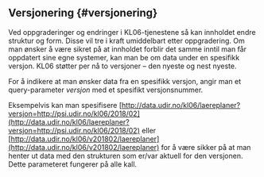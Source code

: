 ## Versjonering {#versjonering}

Ved oppgraderinger og endringer i KL06-tjenestene så kan innholdet endre struktur og form. Disse vil tre i kraft umiddelbart etter oppgradering. Om man ønsker å være sikret på at innholdet forblir det samme inntil man får oppdatert sine egne systemer, kan man be om data under en spesifikk versjon. KL06 støtter per nå to versjoner – den nyeste og nest nyeste.

For å indikere at man ønsker data fra en spesifikk versjon, angir man et query-parameter _versjon_ med et spesifikt versjonsnummer.

Eksempelvis kan man spesifisere [http://data.udir.no/kl06/laereplaner?versjon=http://psi.udir.no/kl06/2018/02](http://data.udir.no/kl06/laereplaner?versjon=http://psi.udir.no/kl06/2018/02) eller [http://data.udir.no/kl06/v201802/laereplaner](http://data.udir.no/kl06/v201802/laereplaner) for å være sikker på at man henter ut data med den strukturen som er/var aktuell for den versjonen. Dette parameteret fungerer på alle kall.




